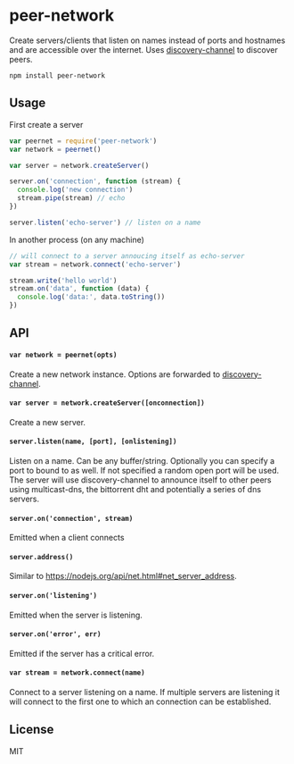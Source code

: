 # peer-network

Create servers/clients that listen on names instead of ports and hostnames and are accessible over the internet.
Uses [discovery-channel](https://github.com/maxogden/discovery-channel) to discover peers.

```
npm install peer-network
```

## Usage

First create a server

``` js
var peernet = require('peer-network')
var network = peernet()

var server = network.createServer()

server.on('connection', function (stream) {
  console.log('new connection')
  stream.pipe(stream) // echo
})

server.listen('echo-server') // listen on a name
```

In another process (on any machine)

``` js
// will connect to a server annoucing itself as echo-server
var stream = network.connect('echo-server')

stream.write('hello world')
stream.on('data', function (data) {
  console.log('data:', data.toString())
})
```

## API

#### `var network = peernet(opts)`

Create a new network instance. Options are forwarded to [discovery-channel](https://github.com/maxogden/discovery-channel).

#### `var server = network.createServer([onconnection])`

Create a new server.

#### `server.listen(name, [port], [onlistening])`

Listen on a name. Can be any buffer/string. Optionally you can specify a port to bound to as well. If not specified a random open port will be used.
The server will use discovery-channel to announce itself to other peers using multicast-dns, the bittorrent dht and potentially a series of dns servers.

#### `server.on('connection', stream)`

Emitted when a client connects

#### `server.address()`

Similar to https://nodejs.org/api/net.html#net_server_address.

#### `server.on('listening')`

Emitted when the server is listening.

#### `server.on('error', err)`

Emitted if the server has a critical error.

#### `var stream = network.connect(name)`

Connect to a server listening on a name. If multiple servers are listening it will connect to the first one to which an connection can be established.

## License

MIT
